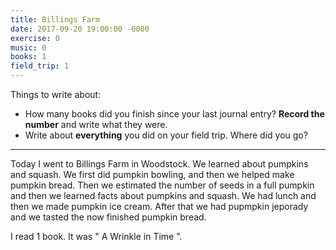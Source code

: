 ```yaml
---
title: Billings Farm
date: 2017-09-20 19:00:00 -0000
exercise: 0
music: 0
books: 1
field_trip: 1
---
```

Things to write about:

* How many books did you finish since your last journal entry? **Record the number** and write what they were.
* Write about **everything** you did on your field trip. Where did you go?

***

Today I went to Billings Farm in Woodstock. We learned about pumpkins and squash. We first did pumpkin bowling, and then we helped make pumpkin bread. Then we estimated the number of seeds in a full pumpkin and then we learned facts about pumpkins and squash. We had lunch and then we made pumpkin ice cream. After that we had pupmpkin jeporady and we tasted the now finished pumpkin bread.

I read 1 book. It was " A Wrinkle in Time ".
